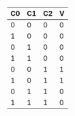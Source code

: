 | C0 | C1 | C2 | V  |
| --- | --- | --- | --- |
|  0 |  0 |  0 |  0 |
|  1 |  0 |  0 |  0 |
|  0 |  1 |  0 |  0 |
|  1 |  1 |  0 |  0 |
|  0 |  0 |  1 |  1 |
|  1 |  0 |  1 |  1 |
|  0 |  1 |  1 |  0 |
|  1 |  1 |  1 |  0 |
